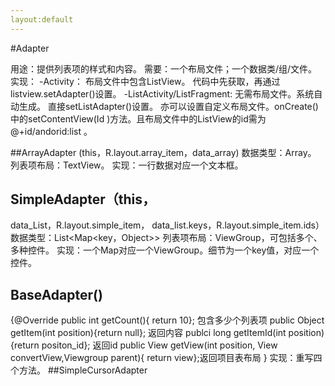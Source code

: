 ```yaml
---
layout:default
---
```


#Adapter

用途：提供列表项的样式和内容。
需要：一个布局文件；一个数据类/组/文件。
实现：
-Activity： 布局文件中包含ListView。
           代码中先获取，再通过listview.setAdapter()设置。
-ListActivity/ListFragment: 无需布局文件。系统自动生成。
           直接setListAdapter()设置。
亦可以设置自定义布局文件。onCreate()中的setContentView(Id )方法。且布局文件中的ListView的id需为@+id/andorid:list 。

##ArrayAdapter<string> (this，R.layout.array_item，data_array)
数据类型：Array。
列表项布局：TextView。
实现：一行数据对应一个文本框。

##	SimpleAdapter（this，
data_List，R.layout.simple_item，
data_list.keys，R.layout.simple_item.ids）
数据类型：List<Map<key，Object>>
列表项布局：ViewGroup，可包括多个、多种控件。
实现：一个Map对应一个ViewGroup。细节为一个key值，对应一个控件。

##	BaseAdapter()
{@Override
  public int getCount(){ return 10}; 包含多少个列表项
  public Object getItem(int position){return null}; 返回内容
  publci long getItemId(int position){return positon_id}; 返回id
  public View getView(int position,
         View convertView,Viewgroup parent){ return view};返回项目表布局
}
实现：重写四个方法。
##SimpleCursorAdapter
